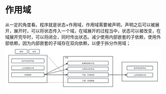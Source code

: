 # 作用域
从一定的角度看。程序就是状态+作用域，作用域需要被声明，声明之后可以被展开，展开时，可以将状态传入一个域，在域展开的过程当中，状态可以被改变，在域展开完毕时，可以将闭合，同时传出状态。减少使用内部嵌套的子依赖，使用外部依赖，因为内部嵌套的子域存在双向依赖，以便于拆分作用域；
![scope](scope.png)
